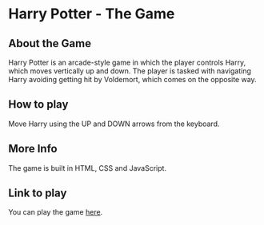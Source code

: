 # Harry Potter - The Game


## About the Game

Harry Potter is an arcade-style game in which the player controls Harry, which moves vertically up and down. The player is tasked with navigating Harry avoiding getting hit by Voldemort, which comes on the opposite way.

## How to play

Move Harry using the UP and DOWN arrows from the keyboard.

## More Info
The game is built in HTML, CSS and JavaScript.

## Link to play
You can play the game [here](https://felipeborges1991.github.io/Projeto_Game/).
